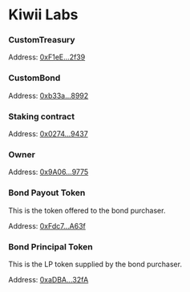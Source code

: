 # Kiwii Labs

### CustomTreasury

Address: [0xF1eE...2f39](https://explorer.n3g0.nahmii.net/address/0xF1eEeA46e6027CF0FF59c988b0616Ae48a752f39)

### CustomBond

Address: [0xb33a...8992​](https://explorer.n3g0.nahmii.net/address/0xb33a2C955ac21d73Eaa8805E1A8dd1D8c6248992)

### Staking contract

Address: [0x0274...9437​](https://explorer.n3g0.nahmii.net/address/0x02740D899c2633Ce587798a69E060dBCAB5c9437)

### Owner

Address: [0x9A06...9775](https://explorer.n3g0.nahmii.net/address/0x9A062EF7892c4F8bA4Ae09F4AF507f37218e9775)



### Bond Payout Token

This is the token offered to the bond purchaser.

Address: [0xFdc7...A63f](https://explorer.n3g0.nahmii.net/address/0xFdc78DA8Bbd584C6f6E14468c77b6f09105CA63f)

### Bond Principal Token

This is the LP token supplied by the bond purchaser.

Address: [0xaDBA...32fA​](https://explorer.n3g0.nahmii.net/address/0xaDBA987955Eac146f1983062100046be46e632fA)
